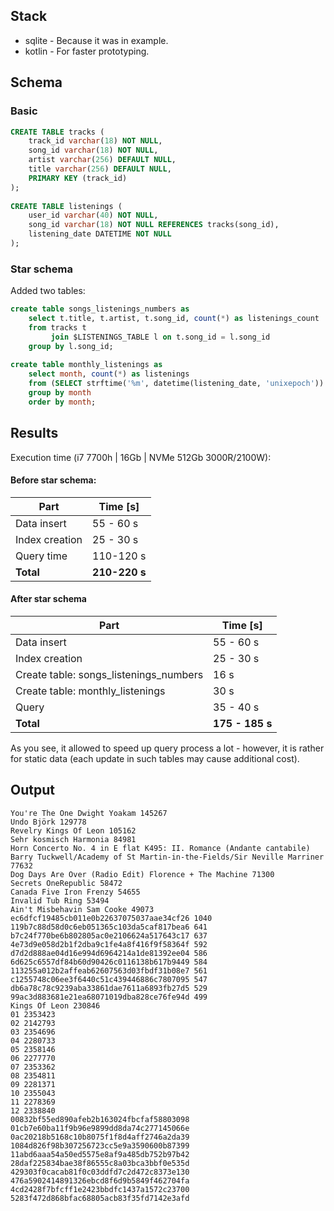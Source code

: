 ## Stack
- sqlite - Because it was in example.
- kotlin - For faster prototyping.

## Schema
### Basic
```sql
CREATE TABLE tracks (
    track_id varchar(18) NOT NULL,
    song_id varchar(18) NOT NULL,
    artist varchar(256) DEFAULT NULL,
    title varchar(256) DEFAULT NULL,
    PRIMARY KEY (track_id)
);
        
CREATE TABLE listenings (
    user_id varchar(40) NOT NULL,
    song_id varchar(18) NOT NULL REFERENCES tracks(song_id),
    listening_date DATETIME NOT NULL
);
```

### Star schema
Added two tables:
```sql
create table songs_listenings_numbers as
    select t.title, t.artist, t.song_id, count(*) as listenings_count
    from tracks t
         join $LISTENINGS_TABLE l on t.song_id = l.song_id
    group by l.song_id;
    
create table monthly_listenings as
    select month, count(*) as listenings
    from (SELECT strftime('%m', datetime(listening_date, 'unixepoch')) as month FROM listenings)
    group by month
    order by month;
```

## Results
Execution time (i7 7700h | 16Gb | NVMe 512Gb 3000R/2100W):

#### Before star schema:
| Part | Time [s] |
| ---- | -------- |
| Data insert | 55 - 60 s |
| Index creation | 25 - 30 s |
| Query time | 110-120 s |
| **Total** | **210-220 s** |

#### After star schema
| Part | Time [s] |
| ---- | -------- |
| Data insert | 55 - 60 s |
| Index creation | 25 - 30 s |
| Create table: songs_listenings_numbers | 16 s |
| Create table: monthly_listenings | 30 s |
| Query | 35 - 40 s |
| **Total** | **175 - 185 s** |

As you see, it allowed to speed up query process a lot - however, it is rather for static data (each update in such tables may cause additional cost).

## Output
```
You're The One Dwight Yoakam 145267
Undo Björk 129778
Revelry Kings Of Leon 105162
Sehr kosmisch Harmonia 84981
Horn Concerto No. 4 in E flat K495: II. Romance (Andante cantabile) Barry Tuckwell/Academy of St Martin-in-the-Fields/Sir Neville Marriner 77632
Dog Days Are Over (Radio Edit) Florence + The Machine 71300
Secrets OneRepublic 58472
Canada Five Iron Frenzy 54655
Invalid Tub Ring 53494
Ain't Misbehavin Sam Cooke 49073
ec6dfcf19485cb011e0b22637075037aae34cf26 1040
119b7c88d58d0c6eb051365c103da5caf817bea6 641
b7c24f770be6b802805ac0e2106624a517643c17 637
4e73d9e058d2b1f2dba9c1fe4a8f416f9f58364f 592
d7d2d888ae04d16e994d6964214a1de81392ee04 586
6d625c6557df84b60d90426c0116138b617b9449 584
113255a012b2affeab62607563d03fbdf31b08e7 561
c1255748c06ee3f6440c51c439446886c7807095 547
db6a78c78c9239aba33861dae7611a6893fb27d5 529
99ac3d883681e21ea68071019dba828ce76fe94d 499
Kings Of Leon 230846
01 2353423
02 2142793
03 2354696
04 2280733
05 2358146
06 2277770
07 2353362
08 2354811
09 2281371
10 2355043
11 2278369
12 2338840
00832bf55ed890afeb2b163024fbcfaf58803098
01cb7e60ba11f9b96e9899dd8da74c277145066e
0ac20218b5168c10b8075f1f8d4aff2746a2da39
1084d826f98b307256723cc5e9a3590600b87399
11abd6aaa54a50ed5575e8af9a485db752b97b42
28daf225834bae38f86555c8a03bca3bbf0e535d
429303f0cacab81f0c03ddfd7c2d472c8373e130
476a5902414891326ebcd8f6d9b5849f462704fa
4cd2428f7bfcff1e2423bbdfc1437a1572c23700
5283f472d868bfac68805acb83f35fd7142e3afd
```